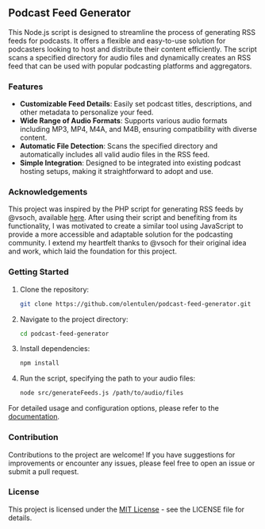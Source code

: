 ## Podcast Feed Generator

This Node.js script is designed to streamline the process of generating RSS feeds for podcasts. It offers a flexible and easy-to-use solution for podcasters looking to host and distribute their content efficiently. The script scans a specified directory for audio files and dynamically creates an RSS feed that can be used with popular podcasting platforms and aggregators.

### Features

- **Customizable Feed Details**: Easily set podcast titles, descriptions, and other metadata to personalize your feed.
- **Wide Range of Audio Formats**: Supports various audio formats including MP3, MP4, M4A, and M4B, ensuring compatibility with diverse content.
- **Automatic File Detection**: Scans the specified directory and automatically includes all valid audio files in the RSS feed.
- **Simple Integration**: Designed to be integrated into existing podcast hosting setups, making it straightforward to adopt and use.

### Acknowledgements

This project was inspired by the PHP script for generating RSS feeds by @vsoch, available [here](https://gist.github.com/vsoch/4898025919365bf23b6f). After using their script and benefiting from its functionality, I was motivated to create a similar tool using JavaScript to provide a more accessible and adaptable solution for the podcasting community. I extend my heartfelt thanks to @vsoch for their original idea and work, which laid the foundation for this project.

### Getting Started

1. Clone the repository:
    ```bash
    git clone https://github.com/olentulen/podcast-feed-generator.git
    ```
2. Navigate to the project directory:
    ```bash
    cd podcast-feed-generator
    ```
3. Install dependencies:
    ```bash
    npm install
    ```
4. Run the script, specifying the path to your audio files:
    ```bash
    node src/generateFeeds.js /path/to/audio/files
    ```

For detailed usage and configuration options, please refer to the [documentation](https://github.com/olentulen/podcast-feed-generator/blob/main/README.md).

### Contribution

Contributions to the project are welcome! If you have suggestions for improvements or encounter any issues, please feel free to open an issue or submit a pull request.

### License

This project is licensed under the [MIT License](https://github.com/olentulen/podcast-feed-generator/blob/main/LICENSE) - see the LICENSE file for details.

